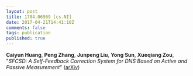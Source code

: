 ```yaml
---
layout: post
title: 1704.06569 [cs.NI]
date: 2017-04-21T14:41:10Z
comments: false
tags: publication
published: true
---
```


<b>Caiyun Huang</b>, <b>Peng Zhang</b>, <b>Junpeng Liu</b>, <b>Yong Sun</b>, <b>Xueqiang Zou</b>, "<i>SFCSD: A Self-Feedback Correction System for DNS Based on Active and  Passive Measurement</i>" ([arXiv](http://arxiv.org/abs/1704.06569v1))

